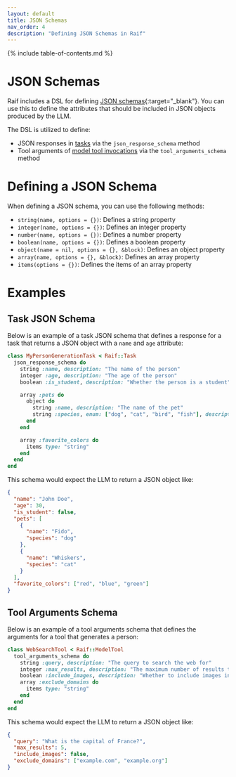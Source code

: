 ```yaml
---
layout: default
title: JSON Schemas
nav_order: 4
description: "Defining JSON Schemas in Raif"
---
```


{% include table-of-contents.md %}

# JSON Schemas

Raif includes a DSL for defining [JSON schemas](https://json-schema.org/){:target="_blank"}. You can use this to define the attributes that should be included in JSON objects produced by the LLM. 

The DSL is utilized to define:
- JSON responses in [tasks](../key_raif_concepts/tasks#json-response-format-tasks) via the `json_response_schema` method
- Tool arguments of [model tool invocations](../key_raif_concepts/model_tools#tool-arguments-schema) via the `tool_arguments_schema` method

# Defining a JSON Schema

When defining a JSON schema, you can use the following methods:

- `string(name, options = {})`: Defines a string property
- `integer(name, options = {})`: Defines an integer property
- `number(name, options = {})`: Defines a number property
- `boolean(name, options = {})`: Defines a boolean property
- `object(name = nil, options = {}, &block)`: Defines an object property
- `array(name, options = {}, &block)`: Defines an array property
- `items(options = {})`: Defines the items of an array property

# Examples

## Task JSON Schema

Below is an example of a task JSON schema that defines a response for a task that returns a JSON object with a `name` and `age` attribute:

```ruby
class MyPersonGenerationTask < Raif::Task
  json_response_schema do
    string :name, description: "The name of the person"
    integer :age, description: "The age of the person"
    boolean :is_student, description: "Whether the person is a student"

    array :pets do
      object do
        string :name, description: "The name of the pet"
        string :species, enum: ["dog", "cat", "bird", "fish"], description: "The species of the pet"
      end
    end

    array :favorite_colors do
      items type: "string"
    end
  end
end
```

This schema would expect the LLM to return a JSON object like:

```json
{
  "name": "John Doe",
  "age": 30,
  "is_student": false,
  "pets": [
    {
      "name": "Fido",
      "species": "dog"
    },
    {
      "name": "Whiskers",
      "species": "cat"
    }
  ],
  "favorite_colors": ["red", "blue", "green"]
}
```

## Tool Arguments Schema

Below is an example of a tool arguments schema that defines the arguments for a tool that generates a person:

```ruby
class WebSearchTool < Raif::ModelTool
  tool_arguments_schema do
    string :query, description: "The query to search the web for"
    integer :max_results, description: "The maximum number of results to return"
    boolean :include_images, description: "Whether to include images in the results"
    array :exclude_domains do
      items type: "string"
    end
  end
end
```

This schema would expect the LLM to return a JSON object like:

```json
{
  "query": "What is the capital of France?",
  "max_results": 5,
  "include_images": false,
  "exclude_domains": ["example.com", "example.org"]
}
```